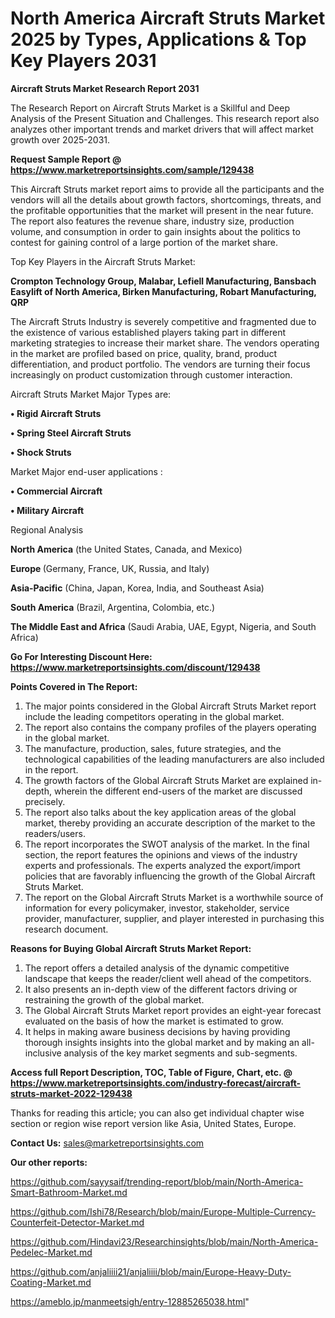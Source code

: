 # North America Aircraft Struts Market 2025 by Types, Applications & Top Key Players 2031

<strong>Aircraft Struts Market Research Report 2031</strong>

The Research Report on Aircraft Struts Market is a Skillful and Deep Analysis of the Present Situation and Challenges. This research report also analyzes other important trends and market drivers that will affect market growth over 2025-2031.

<strong>Request Sample Report @ <a href=https://www.marketreportsinsights.com/sample/129438>https://www.marketreportsinsights.com/sample/129438</a></strong>

This Aircraft Struts market report aims to provide all the participants and the vendors will all the details about growth factors, shortcomings, threats, and the profitable opportunities that the market will present in the near future. The report also features the revenue share, industry size, production volume, and consumption in order to gain insights about the politics to contest for gaining control of a large portion of the market share.

Top Key Players in the Aircraft Struts Market:

<strong>Crompton Technology Group, Malabar, Lefiell Manufacturing, Bansbach Easylift of North America, Birken Manufacturing, Robart Manufacturing, QRP</strong>

The Aircraft Struts Industry is severely competitive and fragmented due to the existence of various established players taking part in different marketing strategies to increase their market share. The vendors operating in the market are profiled based on price, quality, brand, product differentiation, and product portfolio. The vendors are turning their focus increasingly on product customization through customer interaction.

Aircraft Struts Market Major Types are:

<strong>• Rigid Aircraft Struts

• Spring Steel Aircraft Struts

• Shock Struts</strong>

Market Major end-user applications :

<strong>• Commercial Aircraft

• Military Aircraft</strong>

Regional Analysis

</u><strong><b>North America</b></strong> (the United States, Canada, and Mexico)

<strong><b>Europe </b></strong>(Germany, France, UK, Russia, and Italy)

<strong><b>Asia-Pacific</b></strong> (China, Japan, Korea, India, and Southeast Asia)

<strong><b>South America</b></strong> (Brazil, Argentina, Colombia, etc.)

<strong><b>The Middle East and Africa</b></strong> (Saudi Arabia, UAE, Egypt, Nigeria, and South Africa)

<strong>Go For Interesting Discount Here: <a href=https://www.marketreportsinsights.com/discount/129438>https://www.marketreportsinsights.com/discount/129438</a></strong>

<strong>Points Covered in The Report:</strong>
<ol>
  <li>The major points considered in the Global Aircraft Struts Market report include the leading competitors operating in the global market.</li>
  <li>The report also contains the company profiles of the players operating in the global market.</li>
  <li>The manufacture, production, sales, future strategies, and the technological capabilities of the leading manufacturers are also included in the report.</li>
  <li>The growth factors of the Global Aircraft Struts Market are explained in-depth, wherein the different end-users of the market are discussed precisely.</li>
  <li>The report also talks about the key application areas of the global market, thereby providing an accurate description of the market to the readers/users.</li>
  <li>The report incorporates the SWOT analysis of the market. In the final section, the report features the opinions and views of the industry experts and professionals. The experts analyzed the export/import policies that are favorably influencing the growth of the Global Aircraft Struts Market.</li>
  <li>The report on the Global Aircraft Struts Market is a worthwhile source of information for every policymaker, investor, stakeholder, service provider, manufacturer, supplier, and player interested in purchasing this research document.</li>
</ol>
<strong>Reasons for Buying Global Aircraft Struts Market Report:</strong>

<ol>
  <li>The report offers a detailed analysis of the dynamic competitive landscape that keeps the reader/client well ahead of the competitors.</li>
  <li>It also presents an in-depth view of the different factors driving or restraining the growth of the global market.</li>
  <li>The Global Aircraft Struts Market report provides an eight-year forecast evaluated on the basis of how the market is estimated to grow.</li>
  <li>It helps in making aware business decisions by having providing thorough insights insights into the global market and by making an all-inclusive analysis of the key market segments and sub-segments.</li>
</ol>
<strong>Access full Report Description, TOC, Table of Figure, Chart, etc. @ <a href=https://www.marketreportsinsights.com/industry-forecast/aircraft-struts-market-2022-129438>https://www.marketreportsinsights.com/industry-forecast/aircraft-struts-market-2022-129438</a></strong>


Thanks for reading this article; you can also get individual chapter wise section or region wise report version like Asia, United States, Europe.

<strong>Contact Us:</strong>
sales@marketreportsinsights.com

<strong>Our other reports:</strong>

<a href=https://github.com/sayysaif/trending-report/blob/main/North-America-Smart-Bathroom-Market.md>https://github.com/sayysaif/trending-report/blob/main/North-America-Smart-Bathroom-Market.md</a>

<a href=https://github.com/Ishi78/Research/blob/main/Europe-Multiple-Currency-Counterfeit-Detector-Market.md>https://github.com/Ishi78/Research/blob/main/Europe-Multiple-Currency-Counterfeit-Detector-Market.md</a>

<a href=https://github.com/Hindavi23/Researchinsights/blob/main/North-America-Pedelec-Market.md>https://github.com/Hindavi23/Researchinsights/blob/main/North-America-Pedelec-Market.md</a>

<a href=https://github.com/anjaliiii21/anjaliiii/blob/main/Europe-Heavy-Duty-Coating-Market.md>https://github.com/anjaliiii21/anjaliiii/blob/main/Europe-Heavy-Duty-Coating-Market.md</a>

<a href=https://ameblo.jp/manmeetsigh/entry-12885265038.html>https://ameblo.jp/manmeetsigh/entry-12885265038.html</a>"
